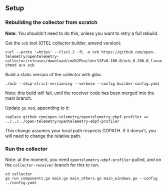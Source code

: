 ## Setup

### Rebuilding the collector from scratch

**Note**: You shouldn't need to do this, unless you want to retry a full rebuild.

Get the `ocb` tool (OTEL collector builder, amend version):
```
curl --proto '=https' --tlsv1.2 -fL -o ocb https://github.com/open-telemetry/opentelemetry-collector/releases/download/cmd%2Fbuilder%2Fv0.106.0/ocb_0.106.0_linux_amd64
chmod a+x ocb
```

Build a static version of the collector with glibc
```
./ocb --skip-strict-versioning --verbose --config builder-config.yaml
```

Note: this build will fail, until the receiver code has been merged into the
main branch.

Update `go.mod`, appending to it:

```
replace github.com/open-telemetry/opentelemetry-ebpf-profiler => ../../../open-telemetry/opentelemetry-ebpf-profiler
```

This change assumes your local path respects GOPATH. If it doesn't, you will
need to change the relative path.

### Run the collector

Note: at the moment, you need `opentelemetry-ebpf-profiler` pulled, and on the
`collector-receiver` branch for this to run.

```
cd collector
go run components.go main.go main_others.go main_windows.go --config ../config.yaml
```
